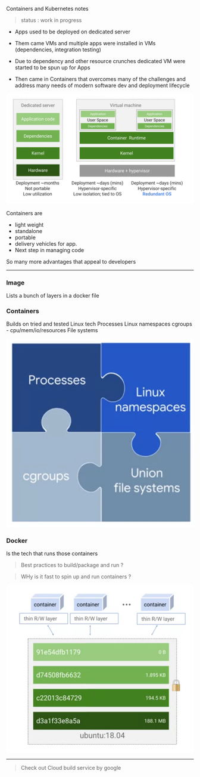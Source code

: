 Containers and Kubernetes notes

> status : work in progress



* Apps used to be deployed on dedicated server

* Them came VMs and multiple apps were installed in VMs (dependencies, integration testing)

* Due to dependency and other resource crunches dedicated VM were started to be spun up for Apps

* Then came in Containers that overcomes many of the challenges and address many needs of modern software dev and deployment lifecycle

![](2021-09-20-10-57-04.png)

Containers are 
* light weight
* standalone
* portable
* delivery vehicles for app. 
* Next step in managing code

So many more advantages that appeal to developers

---


### Image

Lists a bunch of layers in a docker file


### Containers

Builds on tried and tested Linux tech
Processes
Linux namespaces
cgroups - cpu/mem/io/resources
File systems

![](2021-09-20-11-07-12.png)


### Docker 
Is the tech that runs those containers

> Best practices to build/package and run ?

> WHy is it fast to spin up and run containers ?

![](2021-09-20-11-11-30.png)

---

> Check out Cloud build service by google





